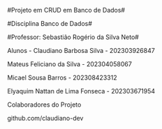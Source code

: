 #Projeto em CRUD em Banco de Dados#

#Disciplina Banco de Dados#

#Professor: Sebastião Rogério da Silva Neto#

Alunos - Claudiano Barbosa Silva - 202303926847

Mateus Feliciano da Silva - 202304058067

Micael Sousa Barros - 202308423312

Elyaquim Nattan de Lima Fonseca - 202303671954


Colaboradores do Projeto


github.com/claudiano-dev



       
